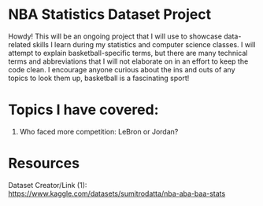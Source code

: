 # NBA Statistics Dataset Project

Howdy! This will be an ongoing project that I will use to showcase data-related skills I learn during my statistics and computer science classes. I will attempt to explain basketball-specific terms, but there are many technical terms and abbreviations that I will not elaborate on in an effort to keep the code clean. I encourage anyone curious about the ins and outs of any topics to look them up, basketball is a fascinating sport!

# Topics I have covered:

1. Who faced more competition: LeBron or Jordan?

# Resources

Dataset Creator/Link (1): https://www.kaggle.com/datasets/sumitrodatta/nba-aba-baa-stats
